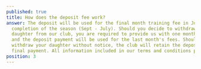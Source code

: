 ```yaml
---
published: true
title: How does the deposit fee work?
answer: The deposit will be used for the final month training fee in July at
  completion of the season (Sept - July). Should you decide to withdraw your
  daughter from our club, you are required to provide us with one month's notice
  and the deposit payment will be used for the last month's fees. Should you
  withdraw your daughter without notice, the club will retain the deposit as
  final payment. All information included in our terms and conditions point 1.2
position: 3
---
```

